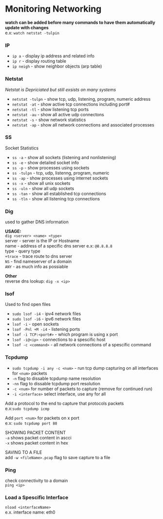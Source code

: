 # Monitoring Networking

**watch can be added before many commands to have them automatically update with changes**\
e.x: `watch netstat -tulpin`

### IP <a href="#ip" id="ip"></a>

* `ip a` - display ip address and related info
* `ip r` - display routing table
* `ip neigh` - show neighbor objects (arp table)

### Netstat <a href="#netstat" id="netstat"></a>

_Netstat is Depriciated but still exsists on many systems_

* `netstat -tulpn` - show tcp, udp, listening, program, numeric address
* `netstat -at` - show active tcp connections including port#
* `netstat -tl` - show listening tcp ports
* `netstat -au` - show all active udp connectons
* `netstat -s` - show network statistics
* `netstat -ap` - show all network connections and associated processes

### SS <a href="#ss" id="ss"></a>

Socket Statistics

* `ss -a` - show all sockets (listening and nonlistening)
* `ss -e` - show detailed socket info
* `ss -p` - show processes using sockets
* `ss -tulpn` - tcp, udp, listenng, program, numeric
* `ss -ap` - show processes using internet sockets
* `ss -x` - show all unix sockets
* `ss -uln` - show all udp sockets
* `ss -tan` - show all established tcp connections
* `ss -tln` - show all listening tcp connections

### Dig <a href="#dig" id="dig"></a>

used to gather DNS information

**USAGE:**\
`dig <server> <name> <type>`\
server - server is the IP or Hostname\
name - address of a specific dns server e.x: `@8.8.8.8`\
type - query type\
`+trace` - trace route to dns server\
`NS` - find nameserver of a domain\
`ANY` - as much info as possiable

**Other**\
reverse dns lookup: `dig -x <ip>`

### lsof <a href="#lsof" id="lsof"></a>

Used to find open files

* `sudo lsof -i4` - ipv4 network files
* `sudo lsof -i6` - ipv6 network files
* `lsof -i` - open sockets
* `lsof -Pnl +M -i4` - listening ports
* `lsof -i TCP:<port#>` - which program is using x port
* `lsof -i@<ip>` - connections to a spescific host
* `lsof -c <command>` - all network connections of a spescific command

### Tcpdump <a href="#tcpdump" id="tcpdump"></a>

* `sudo tcpdump -i any -c <num>` - run tcp dump capturing on all interfaces for `<num>` packets
* `-n` flag to dissable tcpdump name resolution
* `-nn` flag to dissable tcpdump port resolution
* `-c <num>` for number of packets to capture (remove for continued run)
* `-i <interface>` select interface, use any for all

Add a protocol to the end to capture that protocols packets\
e.x:`sudo tcpdump icmp`

Add `port <num>` for packets on x port\
e.x: `sudo tcpdump port 80`

SHOWING PACKET CONTENT\
`-a` shows packet content in ascci\
`-x` shows packet content in hex

SAVING TO A FILE\
add `-w <fileName>.pcap` flag to save capture to a file

### Ping <a href="#ping" id="ping"></a>

check connectivity to a domain\
`ping <ip>`

### Load a Spescific Interface <a href="#load-a-spescific-interface" id="load-a-spescific-interface"></a>

`nload <interfaceName>`\
e.x. interface name: eth0
